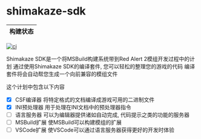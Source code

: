 # shimakaze-sdk

|构建状态
|:-:|
[![ci](https://github.com/ShimakazeProject/Shimakaze-SDK/actions/workflows/ci.yml/badge.svg)](https://github.com/ShimakazeProject/Shimakaze-SDK/actions/workflows/ci.yml)

Shimakaze SDK是一个将MSBuild构建系统带到Red Alert 2模组开发过程中的计划
通过使用Shimakaze SDK的编译套件, 您可以轻松的整理您的游戏的代码
编译套件将会自动帮您生成一个向前兼容的模组文件

这个计划中包含以下内容

- [x] CSF编译器 将特定格式的文档编译成游戏可用的二进制文件
- [x] INI预处理器 用于处理在INI文档中的预处理器指令
- [ ] 语言服务器 可以为编辑器提供诸如自动完成, 代码提示之类的功能的服务器
- [ ] MSBuild扩展 使MSBuild可以构建模组的扩展
- [ ] VSCode扩展 使VSCode可以通过语言服务器获得更好的开发时体验
